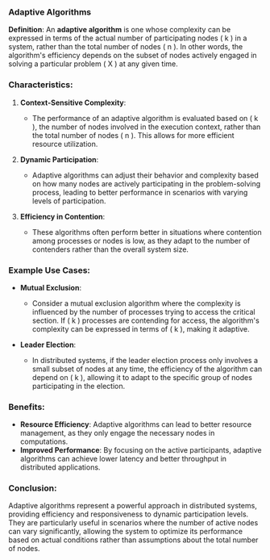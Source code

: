 ### Adaptive Algorithms

**Definition**:
An **adaptive algorithm** is one whose complexity can be expressed in terms of the actual number of participating nodes \( k \) in a system, rather than the total number of nodes \( n \). In other words, the algorithm's efficiency depends on the subset of nodes actively engaged in solving a particular problem \( X \) at any given time.

### Characteristics:
1. **Context-Sensitive Complexity**:
   - The performance of an adaptive algorithm is evaluated based on \( k \), the number of nodes involved in the execution context, rather than the total number of nodes \( n \). This allows for more efficient resource utilization.

2. **Dynamic Participation**:
   - Adaptive algorithms can adjust their behavior and complexity based on how many nodes are actively participating in the problem-solving process, leading to better performance in scenarios with varying levels of participation.

3. **Efficiency in Contention**:
   - These algorithms often perform better in situations where contention among processes or nodes is low, as they adapt to the number of contenders rather than the overall system size.

### Example Use Cases:
- **Mutual Exclusion**: 
  - Consider a mutual exclusion algorithm where the complexity is influenced by the number of processes trying to access the critical section. If \( k \) processes are contending for access, the algorithm's complexity can be expressed in terms of \( k \), making it adaptive.

- **Leader Election**:
  - In distributed systems, if the leader election process only involves a small subset of nodes at any time, the efficiency of the algorithm can depend on \( k \), allowing it to adapt to the specific group of nodes participating in the election.

### Benefits:
- **Resource Efficiency**: Adaptive algorithms can lead to better resource management, as they only engage the necessary nodes in computations.
- **Improved Performance**: By focusing on the active participants, adaptive algorithms can achieve lower latency and better throughput in distributed applications.

### Conclusion:
Adaptive algorithms represent a powerful approach in distributed systems, providing efficiency and responsiveness to dynamic participation levels. They are particularly useful in scenarios where the number of active nodes can vary significantly, allowing the system to optimize its performance based on actual conditions rather than assumptions about the total number of nodes.
